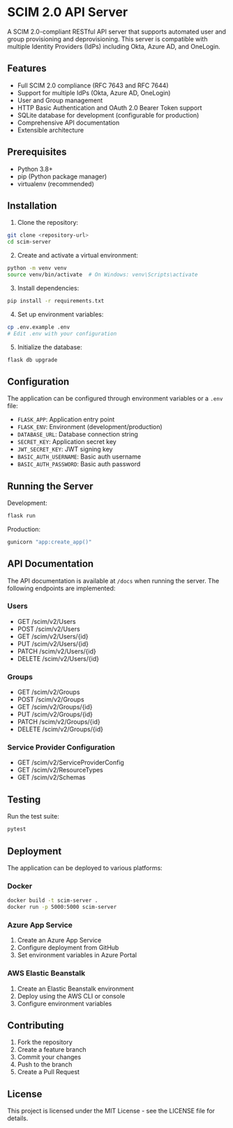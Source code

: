 # SCIM 2.0 API Server

A SCIM 2.0-compliant RESTful API server that supports automated user and group provisioning and deprovisioning. This server is compatible with multiple Identity Providers (IdPs) including Okta, Azure AD, and OneLogin.

## Features

- Full SCIM 2.0 compliance (RFC 7643 and RFC 7644)
- Support for multiple IdPs (Okta, Azure AD, OneLogin)
- User and Group management
- HTTP Basic Authentication and OAuth 2.0 Bearer Token support
- SQLite database for development (configurable for production)
- Comprehensive API documentation
- Extensible architecture

## Prerequisites

- Python 3.8+
- pip (Python package manager)
- virtualenv (recommended)

## Installation

1. Clone the repository:
```bash
git clone <repository-url>
cd scim-server
```

2. Create and activate a virtual environment:
```bash
python -m venv venv
source venv/bin/activate  # On Windows: venv\Scripts\activate
```

3. Install dependencies:
```bash
pip install -r requirements.txt
```

4. Set up environment variables:
```bash
cp .env.example .env
# Edit .env with your configuration
```

5. Initialize the database:
```bash
flask db upgrade
```

## Configuration

The application can be configured through environment variables or a `.env` file:

- `FLASK_APP`: Application entry point
- `FLASK_ENV`: Environment (development/production)
- `DATABASE_URL`: Database connection string
- `SECRET_KEY`: Application secret key
- `JWT_SECRET_KEY`: JWT signing key
- `BASIC_AUTH_USERNAME`: Basic auth username
- `BASIC_AUTH_PASSWORD`: Basic auth password

## Running the Server

Development:
```bash
flask run
```

Production:
```bash
gunicorn "app:create_app()"
```

## API Documentation

The API documentation is available at `/docs` when running the server. The following endpoints are implemented:

### Users
- GET /scim/v2/Users
- POST /scim/v2/Users
- GET /scim/v2/Users/{id}
- PUT /scim/v2/Users/{id}
- PATCH /scim/v2/Users/{id}
- DELETE /scim/v2/Users/{id}

### Groups
- GET /scim/v2/Groups
- POST /scim/v2/Groups
- GET /scim/v2/Groups/{id}
- PUT /scim/v2/Groups/{id}
- PATCH /scim/v2/Groups/{id}
- DELETE /scim/v2/Groups/{id}

### Service Provider Configuration
- GET /scim/v2/ServiceProviderConfig
- GET /scim/v2/ResourceTypes
- GET /scim/v2/Schemas

## Testing

Run the test suite:
```bash
pytest
```

## Deployment

The application can be deployed to various platforms:

### Docker
```bash
docker build -t scim-server .
docker run -p 5000:5000 scim-server
```

### Azure App Service
1. Create an Azure App Service
2. Configure deployment from GitHub
3. Set environment variables in Azure Portal

### AWS Elastic Beanstalk
1. Create an Elastic Beanstalk environment
2. Deploy using the AWS CLI or console
3. Configure environment variables

## Contributing

1. Fork the repository
2. Create a feature branch
3. Commit your changes
4. Push to the branch
5. Create a Pull Request

## License

This project is licensed under the MIT License - see the LICENSE file for details. 